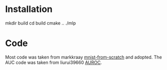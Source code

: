 # Installation
mkdir build
cd build
cmake ..
./mlp <data-path> <layer0> <layer1> <layer2> <learning-rate> <epoch> <seed>

# Code
Most code was taken from markkraay [mnist-from-scratch](URL 'https://github.com/markkraay/mnist-from-scratch') and adopted.
The AUC code was taken from liurui39660 [AUROC]('https://github.com/liurui39660/AUROC/blob/master/include/AUROC.hpp').
